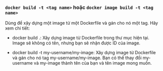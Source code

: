 

### `docker build -t <tag name>` hoặc `docker image build -t <tag name>` 

Dùng để xây dựng một image từ một Dockerfile và gán cho nó một tag. Hãy xem chi tiết:

- docker build .: Xây dựng image từ Dockerfile trong thư mục hiện tại. Image sẽ không có tên, nhưng bạn sẽ nhận được ID của image.

- docker build -t my-username/my-image: Xây dựng image từ Dockerfile và gán cho nó tag my-username/my-image. Bạn có thể thay đổi my-username và my-image thành tên của bạn và tên image mong muốn.